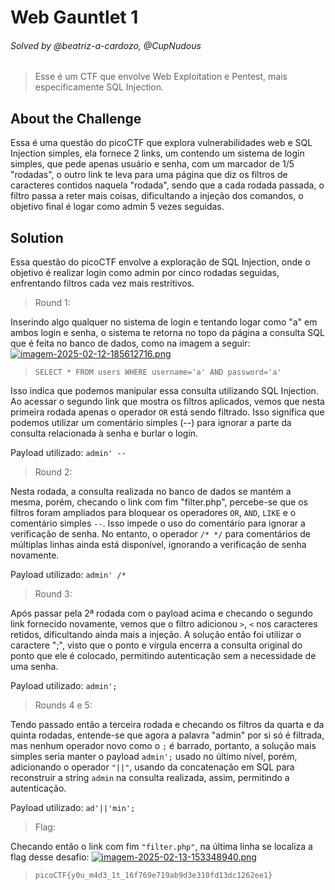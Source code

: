 # Web Gauntlet 1
###### Solved by @beatriz-a-cardozo, @CupNudous
> Esse é um CTF que envolve Web Exploitation e Pentest, mais especificamente SQL Injection.

## About the Challenge

Essa é uma questão do picoCTF que explora vulnerabilidades web e SQL Injection simples, ela fornece 2 links, um contendo um sistema de login simples, que pede apenas usuário e senha, com um marcador de 1/5 "rodadas", o outro link te leva para uma página que diz os filtros de caracteres contidos naquela "rodada", sendo que a cada rodada passada, o filtro passa a reter mais coisas, dificultando a injeção dos comandos, o objetivo final é logar como admin 5 vezes seguidas.

## Solution

Essa questão do picoCTF envolve a exploração de SQL Injection, onde o objetivo é realizar login como admin por cinco rodadas seguidas, enfrentando filtros cada vez mais restritivos.

>Round 1:

Inserindo algo qualquer no sistema de login e tentando logar como "a" em ambos login e senha, o sistema te retorna no topo da página a consulta SQL que é feita no banco de dados, como na imagem a seguir:
 [![imagem-2025-02-12-185612716.png](https://i.postimg.cc/43hbwDXS/imagem-2025-02-12-185612716.png)](https://postimg.cc/McqQprM7)
 
>`SELECT * FROM users WHERE username='a' AND password='a'`

Isso indica que podemos manipular essa consulta utilizando SQL Injection. Ao acessar o segundo link que mostra os filtros aplicados, vemos que nesta primeira rodada apenas o operador `OR` está sendo filtrado. Isso significa que podemos utilizar um comentário simples (--) para ignorar a parte da consulta relacionada à senha e burlar o login.

Payload utilizado: `admin' --`

>Round 2:

Nesta rodada, a consulta realizada no banco de dados se mantém a mesma, porém, checando o link com fim "filter.php", percebe-se que os filtros foram ampliados para bloquear os operadores `OR`, `AND`, `LIKE` e o comentário simples `--`. Isso impede o uso do comentário para ignorar a verificação de senha. No entanto, o operador `/* */` para comentários de múltiplas linhas ainda está disponível, ignorando a verificação de senha novamente.

Payload utilizado: `admin' /*`

>Round 3:

Após passar pela 2ª rodada com o payload acima e checando o segundo link fornecido novamente, vemos que o filtro adicionou `>`, `<` nos caracteres retidos, dificultando ainda mais a injeção. A solução então foi utilizar o caractere ";", visto que o ponto e vírgula encerra a consulta original do ponto que ele é colocado, permitindo autenticação sem a necessidade de uma senha.

Payload utilizado: `admin';`

>Rounds 4 e 5:

Tendo passado então a terceira rodada e checando os filtros da quarta e da quinta rodadas, entende-se que agora a palavra "admin" por si só é filtrada, mas nenhum operador novo como o `;` é barrado, portanto, a solução mais simples seria manter o payload `admin';` usado no último nível, porém, adicionando o operador `"||"`, usando da concatenação em SQL para reconstruir a string `admin` na consulta realizada, assim, permitindo a autenticação.

Payload utilizado: `ad'||'min';`

>Flag:

Checando então o link com fim `"filter.php"`, na última linha se localiza a flag desse desafio:
[![imagem-2025-02-13-153348940.png](https://i.postimg.cc/8zfhHyTk/imagem-2025-02-13-153348940.png)](https://postimg.cc/FYmdFVfw)

>`picoCTF{y0u_m4d3_1t_16f769e719ab9d3e310fd13dc1262ee1}`
